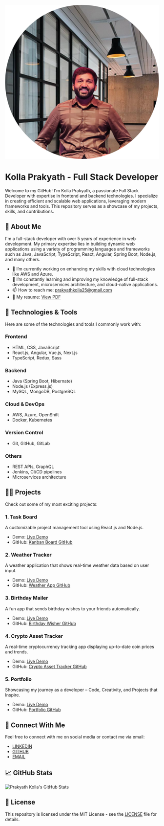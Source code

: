 ![logo](https://github.com/prakyathkolla/prakyathkolla/blob/main/heading.png)

# Kolla Prakyath - Full Stack Developer

Welcome to my GitHub! I'm Kolla Prakyath, a passionate Full Stack Developer with expertise in frontend and backend technologies. I specialize in creating efficient and scalable web applications, leveraging modern frameworks and tools. This repository serves as a showcase of my projects, skills, and contributions.

## 🚀 About Me

I'm a full-stack developer with over 5 years of experience in web development. My primary expertise lies in building dynamic web applications using a variety of programming languages and frameworks such as Java, JavaScript, TypeScript, React, Angular, Spring Boot, Node.js, and many others.

- 🔭 I’m currently working on enhancing my skills with cloud technologies like AWS and Azure.
- 🌱 I’m constantly learning and improving my knowledge of full-stack development, microservices architecture, and cloud-native applications.
- 📫 How to reach me: [prakyathkolla25@gmail.com](mailto:prakyathkolla25@gmail.com)
- 📄 My resume: [View PDF](https://github.com/prakyathkolla/prakyathkolla/blob/main/Kolla_Prakyath_FullStack_Resume.pdf)

## 🔧 Technologies & Tools

Here are some of the technologies and tools I commonly work with:

### Frontend
- HTML, CSS, JavaScript
- React.js, Angular, Vue.js, Next.js
- TypeScript, Redux, Sass

### Backend
- Java (Spring Boot, Hibernate)
- Node.js (Express.js)
- MySQL, MongoDB, PostgreSQL

### Cloud & DevOps
- AWS, Azure, OpenShift
- Docker, Kubernetes

### Version Control
- Git, GitHub, GitLab

### Others
- REST APIs, GraphQL
- Jenkins, CI/CD pipelines
- Microservices architecture

## 🧑‍💻 Projects

Check out some of my most exciting projects:

### 1. Task Board
A customizable project management tool using React.js and Node.js.
- Demo: [Live Demo](https://task-board.kollaprakyath.dev/)
- GitHub: [Kanban Board GitHub](https://github.com/prakyathkolla/Kanban-Board)

### 2. Weather Tracker
A weather application that shows real-time weather data based on user input.
- Demo: [Live Demo](https://weathertracker.kollaprakyath.dev/)
- GitHub: [Weather App GitHub](https://github.com/prakyathkolla/Weather-App)

### 3. Birthday Mailer
A fun app that sends birthday wishes to your friends automatically.
- Demo: [Live Demo](https://birthday-emailer.kollaprakyath.dev)
- GitHub: [Birthday Wisher GitHub](https://github.com/prakyathkolla/Birthday-Wisher)

### 4. Crypto Asset Tracker
A real-time cryptocurrency tracking app displaying up-to-date coin prices and trends.
- Demo: [Live Demo](https://crypto-asset-tracker.kollaprakyath.dev/)
- GitHub: [Crypto Asset Tracker GitHub](https://github.com/prakyathkolla/crypto-asset-tracker)
  
### 5. Portfolio
Showcasing my journey as a developer – Code, Creativity, and Projects that Inspire.
- Demo: [Live Demo](https://kollaprakyath.dev/)
- GitHub: [Portfolio GitHub](https://github.com/prakyathkolla/Portfolio)

## 💬 Connect With Me

Feel free to connect with me on social media or contact me via email:

- [LINKEDIN](https://www.linkedin.com/in/kolla-prakyath)
- [GITHUB](https://github.com/prakyathkolla)
- [EMAIL](mailto:prakyathkolla25@gmail.com)

## 📈 GitHub Stats

![Prakyath Kolla's GitHub Stats](https://github-readme-stats.vercel.app/api?username=prakyathkolla&show_icons=true&count_private=true&hide=prs&theme=radical)

## 🔖 License

This repository is licensed under the MIT License - see the [LICENSE](LICENSE) file for details.
